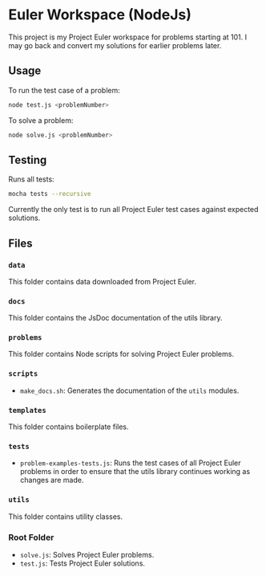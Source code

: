 
# Euler Workspace (NodeJs) #

This project is my Project Euler workspace for problems starting at 101. 
I may go back and convert my solutions for earlier problems later.

## Usage #

To run the test case of a problem:

```bash
node test.js <problemNumber>
```

To solve a problem:

```bash
node solve.js <problemNumber>
```

## Testing #

Runs all tests:

```bash
mocha tests --recursive
```

Currently the only test is to run all Project Euler test cases against
expected solutions.

## Files #

### `data` #

This folder contains data downloaded from Project Euler.

### `docs` #

This folder contains the JsDoc documentation of the utils library.

### `problems` #

This folder contains Node scripts for solving Project Euler problems.

### `scripts` #

* `make_docs.sh`: Generates the documentation of the `utils` modules.

### `templates` #

This folder contains boilerplate files.

### `tests` #

* `problem-examples-tests.js`: Runs the test cases of all Project Euler problems in order to ensure that the utils library continues working as changes are made.

### `utils` #

This folder contains utility classes.

### Root Folder #

* `solve.js`: Solves Project Euler problems.
* `test.js`: Tests Project Euler solutions.
